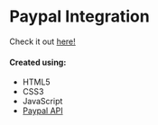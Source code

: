 # Paypal Integration

Check it out [here!](https://ianbrdeguzman.github.io/paypal-integration/)

#### Created using:

-   HTML5
-   CSS3
-   JavaScript
-   [Paypal API](https://developer.paypal.com/classic-home)

